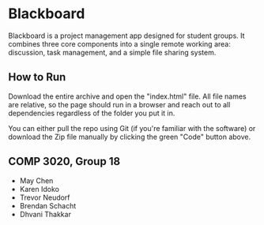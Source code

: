 # Blackboard

Blackboard is a project management app designed for student groups. It combines three core components into a single remote working area: discussion, task management, and a simple file sharing system.

## How to Run
Download the entire archive and open the "index.html" file. All file names are relative, so the page should run in a browser and reach out to all dependencies regardless of the folder you put it in.

You can either pull the repo using Git (if you're familiar with the software) or download the Zip file manually by clicking the green "Code" button above.

## COMP 3020, Group 18
- May Chen
- Karen Idoko
- Trevor Neudorf
- Brendan Schacht
- Dhvani Thakkar